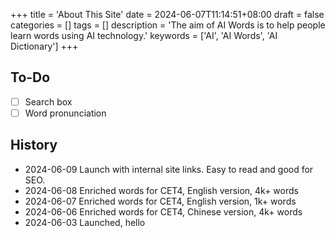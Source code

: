 +++
title = 'About This Site'
date = 2024-06-07T11:14:51+08:00
draft = false
categories = []
tags = []
description = 'The aim of AI Words is to help people learn words using AI technology.'
keywords = ['AI', 'AI Words', 'AI Dictionary']
+++

## To-Do

- [ ] Search box
- [ ] Word pronunciation

## History

- 2024-06-09 Launch with internal site links. Easy to read and good for SEO.
- 2024-06-08 Enriched words for CET4, English version, 4k+ words
- 2024-06-07 Enriched words for CET4, English version, 1k+ words
- 2024-06-06 Enriched words for CET4, Chinese version, 4k+ words
- 2024-06-03 Launched, hello
